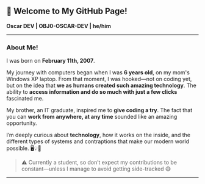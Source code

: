 ## 👋 Welcome to My GitHub Page!

**Oscar DEV | OBJ0-OSCAR-DEV | he/him**

---

### About Me!
I was born on **February 11th, 2007**.  

My journey with computers began when I was **6 years old**, on my mom's Windows XP laptop. From that moment, I was hooked—not on coding yet, but on the idea that **we as humans created such amazing technology**. The ability to **access information and do so much with just a few clicks** fascinated me.  

My brother, an IT graduate, inspired me to **give coding a try**. The fact that you can **work from anywhere, at any time** sounded like an amazing opportunity.  

I’m deeply curious about **technology**, how it works on the inside, and the different types of systems and contraptions that make our modern world possible. 🖥️💡🔧

> ⚠️ Currently a student, so don’t expect my contributions to be constant—unless I manage to avoid getting side-tracked 😅

---
